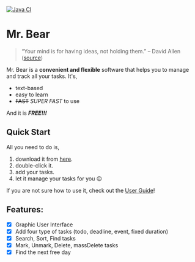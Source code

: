 [![Java CI](https://github.com/Yufannnn/ip/actions/workflows/gradle.yml/badge.svg)](https://github.com/Yufannnn/ip/actions/workflows/gradle.yml)

# Mr. Bear
> “Your mind is for having ideas, not holding them.”  – David Allen ([source](https://dansilvestre.com/productivity-quotes))

Mr. Bear is a **convenient and flexible** software that helps you to manage and track all your tasks. It's,
+ text-based
+ easy to learn
+ ~~FAST~~ *SUPER FAST* to use

And it is ***FREE!!!***

## Quick Start
All you need to do is,
1. download it from [here](https://github.com/Yufannnn/ip/releases). 
2. double-click it. 
3. add your tasks. 
4. let it manage your tasks for you 😉

If you are not sure how to use it, check out the [User Guide](https://yufannnn.github.io/CS2103T-Individual-Project-Mr.-Bear/)! 

## Features:

- [X] Graphic User Interface
- [X] Add four type of tasks (todo, deadline, event, fixed duration)
- [X] Search, Sort, Find tasks
- [X] Mark, Unmark, Delete, massDelete tasks
- [X] Find the next free day
